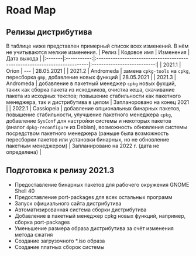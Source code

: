 # Road Map

## Релизы дистрибутива
В таблице ниже представлен примерный список всех изменений. В нём не учитываются мелкие изменения.
| Релиз  | Кодовое имя | Изменения                                                                 | Дата выхода                 |
|:-------|:-----------:|:--------------------------------------------------------------------------|:---------------------------:|
| 2021.1 | Orion       | ---                                                                       | 28.05.2021                  |
| 2021.2 | Andromeda   | замена `cpkg-tools` на `cpkg`, пересборка `gmp`, добавление новых функций | 28.05.2021                  |
| 2021.3 | Andromeda   | добавление в пакетный менеджер `cpkg` новых фукций, таких как сборка пакета из исходников, очистка кеша, скачивание пакета из исходных текстов; повышение стабильности как пакетного менеджера, так и дистрибутива в целом | Запланоровано на конец 2021 |
| 2022.1 | Cassiopeia  | добавление опциональных бинарных пакетов, повышение стабильности, улучшение пакетного менеджера `cpkg`, добавление `SysConf` для настройки системы и некоторых пакетов (аналог `dpkg-reconfigure` из Debian), возможность обновления системы посредством пакетного менеджера (раньше была возможность пересборки пакетов или установки бинарных, но не обновление пакетным менеджером) | Запланировано на 2022 г. (дата не определена) |
                                                                                                   
## Подготовка к релизу 2021.3
* Предоставление бинарных пакетов для рабочего окружения GNOME Shell 40
* Предоставление port-packages для всех остальных программ
* Запуск официального сайта дистрибутива
* Автоматизированная система сборки дистрибутива
* Добавление в пакетный менеджер cpkg новых функций, например, сборка port-packages
* Уменьшение размера образа дистрибутива за счёт изменения метода сжатия
* Создание загрузочного *.iso образа
* Создание платных сборок системы
